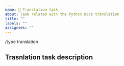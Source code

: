 ```yaml
---
name: 📝 Translation task
about: Task related with the Python Docs translation
title: ""
labels: ""
assignees: ""
---
```


/type translation

## Trasnlation task description

<!--
    Describe the issue and the translation we should add in the project.
-->
